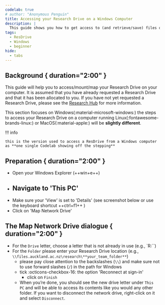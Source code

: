 ```yaml
---
codelab: true
# author: "Anonymous Penguin"
title: Accessing your Research Drive on a Windows Computer
description: |
  This guide shows you how to get access to (and retrieve/save) files on your Research Drive using a Windows computer.
tags:
  - ResDrive
  - Windows
  - beginner
hide:
  - tabs
---
```


## Background { duration="2:00" }

This guide will help you to access/mount/map your Research Drive on your computer. 
It is assumed that you have already requested a Research Drive and that it has been allocated to you. If you have not yet requested a Research Drive, please see the [Research Hub](https://research-hub.auckland.ac.nz/research-data/research-storage/) for more information.

This section focuses on Windows(:material-microsoft-windows:) the steps to access your Research Drive on a computer running Linux(:fontawesome-brands-linux:) or MacOS(:material-apple:) will be **slightly different**.

!!! info

    this is the version used to access a ResDrive from a Windows computer as **one single Codelab showing off the stepping**

## Preparation { duration="2:00" }

- Open your Windows Explorer (++win+e++) 
- Navigate to 'This PC'
  - 
- Make sure your 'View' is set to 'Details' (see screenshot below or use the keyboard shortcut ++ctrl+f1++ )
- Click on 'Map Network Drive'


## The Map Network Drive dialogue  { duration="2:00" }

- For the `Drive` letter, choose a letter that is not already in use (e.g., `R:\``)
- For the `Folder` please enter your Research Drive location (e.g., `\\files.auckland.ac.nz\research\**your_team_folder**`)
    - please pay close attention to the backslashes (`\\`) and make sure not to use forward slashes (`/`) in the path for Windows
    - tick :octicons-checkbox-16: the option 'Reconnect at sign-in'
        - click on `Finish`
    - When you’re done, you should see the new drive letter under `This PC` and will be able to access its contents like you would any other folder. If you want to disconnect the network drive, right-click on it and select `Disconnect`.

